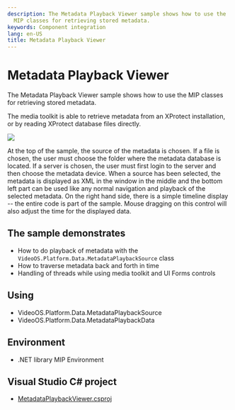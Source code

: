 ```yaml
---
description: The Metadata Playback Viewer sample shows how to use the
  MIP classes for retrieving stored metadata.
keywords: Component integration
lang: en-US
title: Metadata Playback Viewer
---
```


# Metadata Playback Viewer

The Metadata Playback Viewer sample shows how to use the MIP classes for
retrieving stored metadata.

The media toolkit is able to retrieve metadata from an XProtect
installation, or by reading XProtect database files directly.

![](MetadataPlaybackViewer1.png)

At the top of the sample, the source of the metadata is chosen. If a
file is chosen, the user must choose the folder where the metadata
database is located. If a server is chosen, the user must first login to
the server and then choose the metadata device. When a source has been
selected, the metadata is displayed as XML in the window in the middle
and the bottom left part can be used like any normal navigation and
playback of the selected metadata. On the right hand side, there is a
simple timeline display -- the entire code is part of the sample. Mouse
dragging on this control will also adjust the time for the displayed
data.

## The sample demonstrates

- How to do playback of metadata with the
  `VideoOS.Platform.Data.MetadataPlaybackSource` class
- How to traverse metadata back and forth in time
- Handling of threads while using media toolkit and UI Forms controls

## Using

- VideoOS.Platform.Data.MetadataPlaybackSource
- VideoOS.Platform.Data.MetadataPlaybackData

## Environment

- .NET library MIP Environment

## Visual Studio C\# project

- [MetadataPlaybackViewer.csproj](javascript:clone('https://github.com/milestonesys/mipsdk-samples-component','src/ComponentSamples.sln');)
